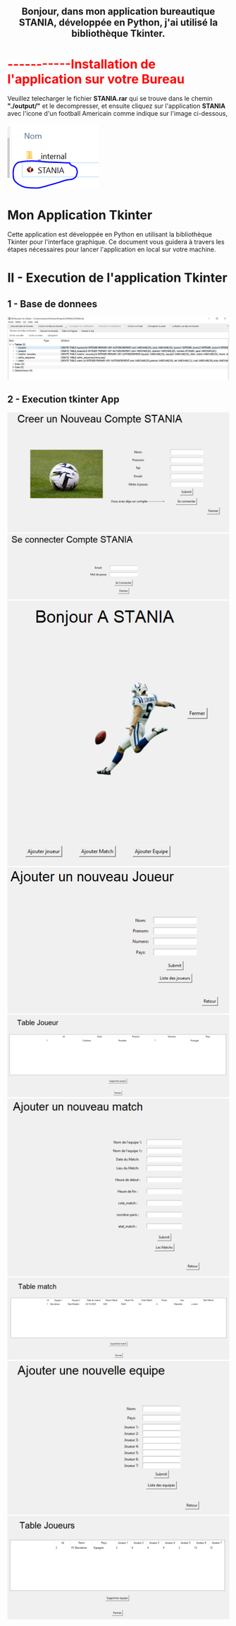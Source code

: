 <h2 align="center">Bonjour, dans mon application bureautique STANIA, développée en Python, j'ai utilisé la bibliothèque Tkinter.</h2>
  
<h1 style="color:red;">-----------Installation de l'application sur votre Bureau</h1>

Veuillez telecharger le fichier **STANIA.rar** qui se trouve dans le chemin **"./output/"** et le decompresser, et ensuite cliquez sur l'application **STANIA** avec l'icone d'un football Americain comme indique sur l'image ci-dessous,

<img src="captures/app.PNG">
  
# Mon Application Tkinter

Cette application est développée en Python en utilisant la bibliothèque Tkinter pour l'interface graphique. Ce document vous guidera à travers les étapes nécessaires pour lancer l'application en local sur votre machine.



# II - Execution de l'application Tkinter
## 1 - Base de donnees
<img src="captures/db.PNG">

## 2 - Execution tkinter App
<img src="captures/S1.PNG">
<br>
<img src="captures/S2.PNG">
<br>
<img src="captures/S3.PNG">
<br>
<img src="captures/S4.PNG">
<br>
<img src="captures/S5.PNG">
<br>
<img src="captures/S6.PNG">
<br>
<img src="captures/S7.PNG"><br>
<img src="captures/S8.PNG"><br>
<img src="captures/S9.PNG">


